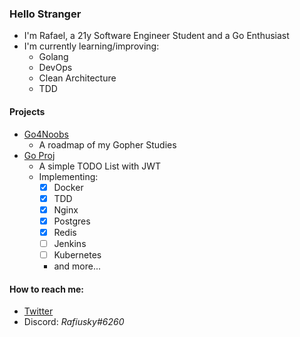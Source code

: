 ### Hello Stranger

- I'm Rafael, a 21y Software Engineer Student and a Go Enthusiast
- I'm currently learning/improving:
    - Golang
    - DevOps
    - Clean Architecture
    - TDD
#### Projects
- [Go4Noobs](https://github.com/rafaelbreno/rafaelbreno/go4noobs)
    - A roadmap of my Gopher Studies
- [Go Proj](https://github.com/rafaelbreno/rafaelbreno/go-proj)
    - A simple TODO List with JWT
    - Implementing:
        - [x] Docker
        - [x] TDD
        - [x] Nginx
        - [x] Postgres 
        - [x] Redis
        - [ ] Jenkins
        - [ ] Kubernetes
        - and more...
#### How to reach me:
- [Twitter](https://twitter.com/rafiuzky)
- Discord: _Rafiusky#6260_
